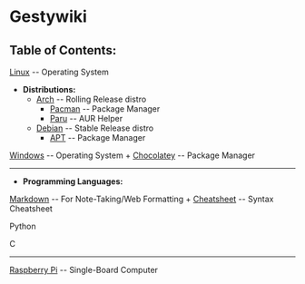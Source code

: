 # Gestywiki

**Table of Contents:**
---

[Linux](Linux.md) -- Operating System

* **Distributions:**
    + [Arch](Arch.md) -- Rolling Release distro
        - [Pacman](Pacman.md) -- Package Manager
        - [Paru](Paru.md) -- AUR Helper
    + [Debian](Debian.md) -- Stable Release distro
        - [APT](APT.md) -- Package Manager

[Windows](Windows.md) -- Operating System
    + [Chocolatey](Chocolatey.md) -- Package Manager

---

* **Programming Languages:**

[Markdown](Markdown.md) -- For Note-Taking/Web Formatting
    + [Cheatsheet](mdCheatsheet.md) -- Syntax Cheatsheet

Python

C

---

[Raspberry Pi](RaspberryPi.md) -- Single-Board Computer
